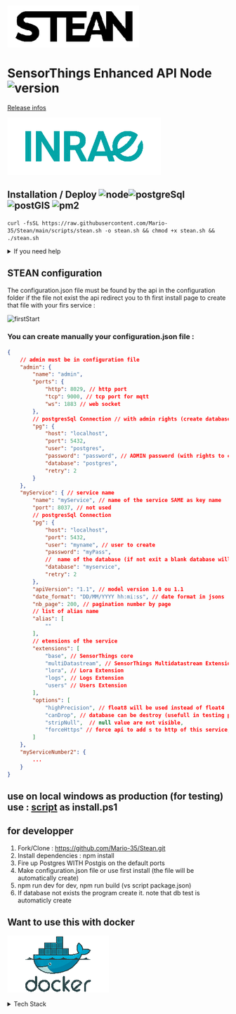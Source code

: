 ![Logo](https://raw.githubusercontent.com/Mario-35/Stean/main/assets/images/logo.png "Logo")

# SensorThings Enhanced API Node ![version](https://img.shields.io/badge/version-0.9.0-red)
[Release infos](https://github.com/Mario-35/Stean/blob/main/realease.md)

![Inrae](https://raw.githubusercontent.com/Mario-35/Stean/main/assets/images/inrae.png "Inrae")

## Installation / Deploy  ![node](https://img.shields.io/badge/NodeJs-%20>16-blue)![postgreSql](https://img.shields.io/badge/PostgreSQL-%20>14-blue) ![postGIS](https://img.shields.io/badge/postGIS-%20>3-blue) ![pm2](https://img.shields.io/badge/pm2-%20>5-blue "")


```curl -fsSL https://raw.githubusercontent.com/Mario-35/Stean/main/scripts/stean.sh -o stean.sh && chmod +x stean.sh && ./stean.sh```

<details>
    <summary>If you need help</summary>
The menu differs depending on the progress of the installation but the header and footer of the menu display certain states:

![steanSh](https://raw.githubusercontent.com/Mario-35/Stean/main/assets/images/steanSh.jpg "steanSh")

- Path: the installation path of the API
- The version of stean installed
- The state of stean (RUN or STOP)
- At the bottom of the menu the version of node and postgresSql
- Quit to exit installation script
- "Indicate path" or "Change path" : indicates the installation path of the api
- "Check postGis" : test the existence and the version of postGis
- "Install all" : Install stean after check if nodeJs, Postgres and pm2 are installed
- "Back to previous" : If a backup is present install it instead of actual installed stean
- "Create / Recreate run script" : create run.sh with all parameters
- "Run / Stop stean" : run or stop API (if configuration.json is found)

</details>

## STEAN configuration

The configuration.json file must be found by the api in the configuration folder if the file not exist the api redirect you to th first install page to create that file with your firs service :

![firstStart](https://raw.githubusercontent.com/Mario-35/Stean/main/assets/images/firstStart.jpg "firstStart")

### You can create manually your configuration.json file :
```json
{
    // admin must be in configuration file
    "admin": {
        "name": "admin",
        "ports": {
            "http": 8029, // http port
            "tcp": 9000, // tcp port for mqtt
            "ws": 1883 // web socket
        },
        // postgresSql Connection // with admin rights (create database rights and user ...)
        "pg": {
            "host": "localhost",
            "port": 5432,
            "user": "postgres",
            "password": "password", // ADMIN password (with rights to create DB)
            "database": "postgres",
            "retry": 2
        }
    },
    "myService": { // service name        
        "name": "myService", // name of the service SAME as key name
        "port": 8037, // not used
        // postgresSql Connection 
        "pg": {
            "host": "localhost",
            "port": 5432,
            "user": "myname", // user to create
            "password": "myPass",
            //  name of the database (if not exit a blank database will be create)
            "database": "myservice",
            "retry": 2
        },
        "apiVersion": "1.1", // model version 1.0 ou 1.1
        "date_format": "DD/MM/YYYY hh:mi:ss", // date format in jsons
        "nb_page": 200, // pagination number by page
        // list of alias name
        "alias": [
            ""
        ],
        // etensions of the service
        "extensions": [
            "base", // SensorThings core
            "multiDatastream", // SensorThings Multidatastream Extension
            "lora", // Lora Extension
            "logs", // Logs Extension
            "users" // Users Extension
        ],
        "options": [
            "highPrecision", // float8 will be used instead of float4
            "canDrop", // database can be destroy (usefull in testing phose)
            "stripNull",  // null value are not visible,
            "forceHttps" // force api to add s to http of this service,
        ]
    }, 
    "myServiceNumber2": {
        ...
    }
}
```

## use on local windows as production (for testing) use :  [script](https://raw.githubusercontent.com/Mario-35/Stean/main/scripts/install.ps1) as install.ps1

## for developper

1. Fork/Clone : <https://github.com/Mario-35/Stean.git>
2. Install dependencies : npm install
3. Fire up Postgres WITH Postgis on the default ports
4. Make configuration.json file or use first install (the file will be automatically create)
5. npm run dev for dev, npm run build (vs script package.json)
6. If database not exists the program create it. note that db test is automaticly create



## Want to use this with docker

![Docker](https://raw.githubusercontent.com/Mario-35/Stean/main/assets/images/logo-docker.png "Docker")

<details>
    <summary>Tech Stack</summary>

The project run under nodeJS.

![Nodejs](https://raw.githubusercontent.com/Mario-35/Stean/main/assets/images/nodejs.png "Nodejs")

![TypeScript](https://raw.githubusercontent.com/Mario-35/Stean/main/assets/images/ts.png "TypeScript") ![Javascript](https://raw.githubusercontent.com/Mario-35/Stean/main/assets/images/js.png "Javascript")

![HTML JS CSS](https://raw.githubusercontent.com/Mario-35/Stean/main/assets/images/html.png "HTML JS CSS")

## Directory Structure

```js
📦src
 ┣ 📂server // API Server
 ┃ ┣ 📂authentication // authentication and tokens
 ┃ ┣ 📂configuration // Configuration Server
 ┃ ┃ ┣ 📜.key // crypt Key
 ┃ ┃ ┗ 📜 configuration.json // configuration file
 ┃ ┣ 📂db
 ┃ ┃ ┣ 📂createDb // datas to create blank Database
 ┃ ┃ ┣ 📂dataAccess
 ┃ ┃ ┣ 📂entities // SensorThings entities
 ┃ ┃ ┣ 📂helpers 
 ┃ ┃ ┣ 📂monitoring 
 ┃ ┃ ┣ 📂queries
 ┃ ┃ ┗ 📜constants.ts // Constants for DB
 ┃ ┣ 📂enums // Enums datas
 ┃ ┣ 📂helpers // Application helpers
 ┃ ┣ 📂log // Logs tools
 ┃ ┣ 📂lora // loras functions
 ┃ ┣ 📂messages //all messages of the api
 ┃ ┣ 📂models //model descriptor
 ┃ ┣ 📂odata // Odata decoder
 ┃ ┃ ┣ 📂parser // Odata parser
 ┃ ┃ ┗ 📂visitor //  Odata decoder process
 ┃ ┃   ┣📂builder //  Odata builder process
 ┃ ┃   ┣📂helper  //  Odata helpers
 ┃ ┃   ┗📂pg  //  Odata postgres visitor
 ┃ ┣ 📂routes // routes API
 ┃ ┃ ┗ 📂helper // routes helpers
 ┃ ┃   ┣ 📜protected.ts // protected routes
 ┃ ┃   ┗ 📜unProtected.ts // open routes
 ┃ ┣ 📂types // data types
 ┃ ┣ 📂views // generated view
 ┃ ┃ ┣ 📂clas // class files
 ┃ ┃ ┣ 📂css
 ┃ ┃ ┣ 📂helpers // views helpers
 ┃ ┃ ┣ 📂html 
 ┃ ┃ ┗ 📂js
 ┃ ┣ 📜constants.ts // App constants
 ┃ ┗ 📜index.ts // starting file
 ┣ 📂template // ApiDoc template
 ┣ 📂test
 ┃ ┣ 📂integration // Tests
 ┃ ┃ ┗ 📂files // files For importation tests
 ┃ ┣ 📜apidoc.json // Apidoc configuration
 ┃ ┗ 📜dbTest.ts // DB test connection
 ┗ 📜build.js // js file for building app
```

- [Node.js](https://nodejs.org/) `v18.15.0`
- [PostgreSQL](https://www.postgresql.org/)
- [Postgres.js](https://github.com/porsager/postgres)
- [json2csv](https://mircozeiss.com/json2csv/)
- [busboy](https://github.com/mscdex/busboy)
- [jsonwebtoken](https://github.com/auth0/node-jsonwebtoken)
- [exceljs](https://github.com/exceljs/exceljs)
- [ssh2](https://github.com/mscdex/ssh2)

---

- [koa](https://koajs.com/)
- [koa-bodyparser](https://github.com/koajs/bodyparser)
- [koa-bodyparser](https://github.com/koajs/cors)
- [koa-compress](https://github.com/koajs/compress)
- [koa-html-minifier](https://github.com/koajs/html-minifier)
- [koa-json](https://github.com/koajs/json)
- [koa-helmet](https://github.com/venables/koa-helmet)
- [koa-logger](https://github.com/koajs/logger)
- [koa-router](https://github.com/koajs/router)
- [koa-session](https://github.com/koajs/session)
- [koa-passport](https://github.com/rkusa/koa-passport)
- [koa-static](https://github.com/koajs/static)
- [koa-favicon](https://github.com/koajs/favicon)
- [@koa/cors](https://github.com/koajs/cors)
- [passport-local](https://github.com/jaredhanson/passport-local)

</details>
